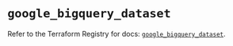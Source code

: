 # `google_bigquery_dataset`

Refer to the Terraform Registry for docs: [`google_bigquery_dataset`](https://registry.terraform.io/providers/hashicorp/google-beta/5.28.0/docs/resources/google_bigquery_dataset).
